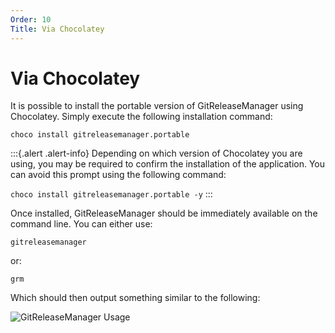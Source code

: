 ```yaml
---
Order: 10
Title: Via Chocolatey
---
```


# Via Chocolatey

It is possible to install the portable version of GitReleaseManager using Chocolatey.  Simply execute the following installation command:

```choco install gitreleasemanager.portable```

:::{.alert .alert-info}
Depending on which version of Chocolatey you are using, you may be required to confirm the installation of the application.  You can avoid this prompt using the following command:

```choco install gitreleasemanager.portable -y```
:::

Once installed, GitReleaseManager should be immediately available on the command line.  You can either use:

```
gitreleasemanager
```

or:

```
grm
```

Which should then output something similar to the following:

![GitReleaseManager Usage](../images/grm-usage.png)